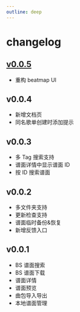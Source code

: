 ```yaml
---
outline: deep
---
```

# changelog
## [v0.0.5](./v0.0.5-alpha01)
- 重构 beatmap UI
## v0.0.4
- 新增文档页
- 同名歌单创建时添加提示
## v0.0.3
- 多 Tag 搜索支持
- 谱面详情中显示谱面 ID
- 按 ID 搜索谱面
## v0.0.2
- 多文件夹支持
- 更新检查支持
- 谱面临时备份&恢复
- 新增反馈入口
## v0.0.1
- BS 谱面搜索
- BS 谱面下载
- 谱面详情
- 谱面预览
- 曲包导入导出
- 本地谱面管理